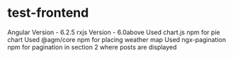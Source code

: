 # test-frontend
Angular Version - 6.2.5
rxjs Version - 6.0above
Used chart.js npm for pie chart
Used @agm/core npm for placing weather map
Used ngx-pagination npm for pagination in section 2 where posts are displayed

